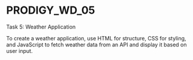 # PRODIGY_WD_05

Task 5: Weather Application

To create a weather application, use HTML for structure, CSS for styling, and JavaScript to fetch weather data from an API and display it based on user input.
